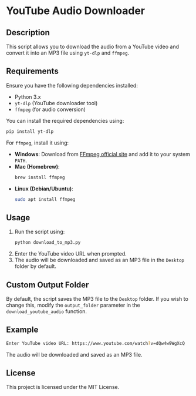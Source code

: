 # YouTube Audio Downloader

## Description
This script allows you to download the audio from a YouTube video and convert it into an MP3 file using `yt-dlp` and `ffmpeg`.

## Requirements
Ensure you have the following dependencies installed:

- Python 3.x
- `yt-dlp` (YouTube downloader tool)
- `ffmpeg` (for audio conversion)

You can install the required dependencies using:
```sh
pip install yt-dlp
```

For `ffmpeg`, install it using:
- **Windows**: Download from [FFmpeg official site](https://ffmpeg.org/download.html) and add it to your system `PATH`.
- **Mac (Homebrew)**:
  ```sh
  brew install ffmpeg
  ```
- **Linux (Debian/Ubuntu)**:
  ```sh
  sudo apt install ffmpeg
  ```

## Usage
1. Run the script using:
   ```sh
   python download_to_mp3.py
   ```
2. Enter the YouTube video URL when prompted.
3. The audio will be downloaded and saved as an MP3 file in the `Desktop` folder by default.

## Custom Output Folder
By default, the script saves the MP3 file to the `Desktop` folder. If you wish to change this, modify the `output_folder` parameter in the `download_youtube_audio` function.

## Example
```sh
Enter YouTube video URL: https://www.youtube.com/watch?v=dQw4w9WgXcQ
```
The audio will be downloaded and saved as an MP3 file.

## License
This project is licensed under the MIT License.

